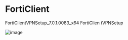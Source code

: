 # FortiClient
FortiClientVPNSetup_7.0.1.0083_x64
FortiClien tVPNSetup 




![image](https://user-images.githubusercontent.com/86738517/151697648-aebd6f01-9dbe-4adc-b7a6-f82689be327d.png)
